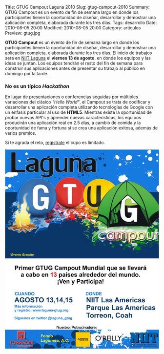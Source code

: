 Title: GTUG Campout Laguna 2010
Slug: gtug-campout-2010
Summary: GTUG Campout es un evento de fin de semana largo en donde los participantes tienen la oportunidad de diseñar, desarrollar y demostrar una aplicación completa, elaborada durante los tres días.
Tags: desarrollo
Date: 2010-08-05 20:00
Modified: 2010-08-05 20:00
Category: articulos
Preview: gtug.jpg


**GTUG Campout** es un evento de fin de semana largo en donde los participantes tienen la oportunidad de diseñar, desarrollar y demostrar una aplicación completa, elaborada durante los tres días. El inicio de trabajos sera en [NIIT Laguna](http://www.niit-laguna.com/) el **viernes 13 de agosto**, en donde los equipos y las ideas se juntan. Los equipos tendrán el resto del fin de semana para construir sus aplicaciones antes de presentar su trabajo al público en domingo por la tarde.

### No es un típico _Hackathon_

En lugar de presentaciones o conferencias seguidas por múltiples variaciones del clásico _"Hello World"_, el Campout se trata de codificar y desarrollar una aplicación completa utilizando tecnologías de Google con un énfasis particular al uso de **HTML5**. Mientras existe la oportunidad de probar nuevas API's y aprender nuevas características, los equipos producirán una aplicación real en 2.5 días, a cambio de comida y la oportunidad de fama y fortuna si se crea una aplicación exitosa, además de varios premios.

Si te agrada el reto, [regístrate](http://www.laguna-gtug.org/) el cupo es limitado.

<img class="img-fluid" src="gtug-campout-poster.jpg" alt="GTUG Campout Laguna">
